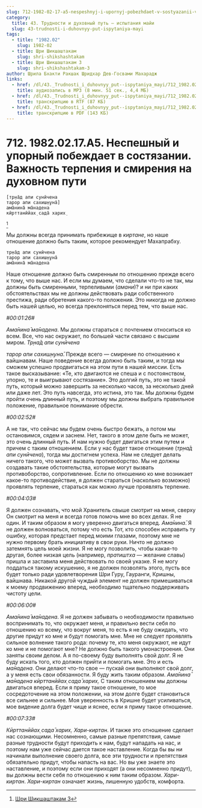 ```yaml
---
slug: 712-1982-02-17-a5-nespeshnyj-i-upornyj-pobezhdaet-v-sostyazanii-vazhnost-terpeniya-i-smireniya-na-duhovnom-puti
category:
  title: 43. Трудности и духовный путь — испытания майи
  slug: 43-trudnosti-i-duhovnyy-put-ispytaniya-mayi
tags:
  - title: "1982.02"
    slug: 1982-02
  - title: Шри Шикшаштакам
    slug: shri-shikshashtakam
  - title: Шри Шикшаштакам 3
    slug: shri-shikshashtakam-3
author: Шрила Бхакти Ракшак Шридхар Дев-Госвами Махарадж
links:
  - href: /dl/43._Trudnosti_i_duhovnyy_put--ispytaniya_mayi/712_1982.02.17.A5_Nespeshnyj_i_upornyj_pobezhdaet_v_sostjazanii_Vazhnost_smirenija_i_terpenija_na_duhovnom_puti.mp3
    title: аудиозапись в MP3 (8 мин. 51 сек., 4,4 МБ)
  - href: /dl/43._Trudnosti_i_duhovnyy_put--ispytaniya_mayi/712_1982.02.17.A5_Nespeshnyj_i_upornyj_pobezhdaet_v_sostjazanii_Vazhnost_smirenija_i_terpenija_na_duhovnom_puti.rtf
    title: транскрипцию в RTF (87 КБ)
  - href: /dl/43._Trudnosti_i_duhovnyy_put--ispytaniya_mayi/712_1982.02.17.A5_Nespeshnyj_i_upornyj_pobezhdaet_v_sostjazanii_Vazhnost_smirenija_i_terpenija_na_duhovnom_puti.pdf
    title: транскрипцию в PDF (143 КБ)
---
```


# 712. 1982.02.17.A5. Неспешный и упорный побеждает в состязании. Важность терпения и смирения на духовном пути

    [тр̣на̄д апи сунӣчена
    тарор апи сахиш̣н̣уна̄]
    ама̄нина̄ ма̄надена
    кӣрттанӣйах̣ сада̄ харих̣
[^_ftn1]

Мы должны всегда принимать прибежище в *киртане*, но наше отношение должно быть таким, которое рекомендует Махапрабху.

    тр̣на̄д апи сунӣчена
    тарор апи сахиш̣н̣уна̄
    ама̄нина̄ ма̄надена

Наше отношение должно быть смиренным по отношению прежде всего к тому, что выше нас. И если мы думаем, что сделали что-то не так, мы должны быть смиренными, терпеливыми (*амани*)? и ни при каких обстоятельствах мы не должны действовать ради собственного престижа, ради обретения какого-то положения. Это никогда не должно быть нашей целью, но всегда преклоняться перед тем, что выше нас.

*#00:01:26#*

*Ама̄нина̄ ма̄надена*. Мы должны стараться с почтением относиться ко всем. Все, что нас окружает, по большей части связано с высшим миром. *Тр̣на̄д апи сунӣчена*

*тарор апи сахиш̣н̣уна̄*. Прежде всего — смирение по отношению к вайшнавам. Наше поведение всегда должно быть таким, и тогда мы сможем успешно продвигаться на этом пути в нашей миссии. Есть такое высказывание: «Те, кто двигаются не спеша и с постоянством, упорно, те и выигрывают состязание». Это долгий путь, это не такой путь, который можно завершить за несколько часов, за несколько дней или даже лет. Это путь навсегда, это истина, это так. Мы должны будем пройти очень длинный путь, и поэтому мы должны выбрать правильное положение, правильное понимание обрести.

*#00:02:52#*

А не так, что сейчас мы будем очень быстро бежать, а потом мы остановимся, сядем и заснем. Нет, такого в этом деле быть не может, это очень длинный путь. И нам нужно будет двигаться этим путем и причем с таким отношением. Если у нас будет такое отношение (*тр̣на̄д апи сунӣчена*), тогда мы достигнем успеха. Нам не следует делать ничего такого, что может вызвать противоборство. Мы не должны создавать такие обстоятельства, которые могут вызвать противоборство, сопротивление. Если по отношению ко мне возникает какое-то противодействие, я должен стараться (насколько возможно) проявлять терпение, стараться как можно лучше проявлять терпение.

*#00:04:03#*

Я должен сознавать, что мой Хранитель свыше смотрит на меня, сверху Он смотрит на меня и всегда готов помочь мне во всех делах. Я не один. И таким образом я могу уверенно двигаться вперед. *Ама̄нина̄*. Я не должен волноваться, потому что есть Тот, кто способен исправить ту ошибку, которая предстает перед моими глазами, поэтому мне не нужно первому брать инициативу в свои руки. Ничто не должно затемнять цель моей жизни. Я не могу позволить, чтобы какая-то другая, более низкая цель (например, *пратиштха* — желание славы) пришла и заставила меня действовать по своей указке. Я не могу поддаться такому искушению, я не должен позволять этого, пусть все будет только ради удовлетворения Шри Гуру, Гауранги, Кришны, вайшнава. Никакой другой чуждый элемент не должен примешиваться к моему продвижению вперед, необходимо тщательно поддерживать чистоту цели.

*#00:06:00#*

*Ама̄нина̄ ма̄надена*. Я не должен забывать о необходимости правильно воспринимать то, что окружает меня, и правильно вести себя по отношению ко всему, что вокруг меня, то есть я не буду ожидать, что другие придут ко мне и будут помогать мне. Мне не следует проявлять сильное волнение такого рода: почему те, кто меня окружают, не идут ко мне и не помогают мне? Не должно быть такого умонастроения. Они заняты своим делом. А я по-своему буду выполнять свой долг. Я не буду искать того, кто должен прийти и помогать мне. Это и есть *ма̄надена*. Они делают что-то свое — пускай они выполняют свой долг, а у меня есть свои обязанности. Я буду жить таким образом. *Ама̄нина̄ ма̄надена кӣрттанӣйах̣ сада̄ харих̣*. С таким отношением мы должны двигаться вперед. Если я приму такое отношение, то мое сосредоточение на этом положении, на этом долге будет становиться все сильнее и сильнее. Моя уверенность в Кришне будет усиливаться, мое видение долга будет чище и яснее, если я приму такое отношение.

*#00:07:33#*

*Кӣрттанӣйах̣ сада̄ харих̣.* *Хари-киртан*. И также это отношение сделает нас сознающими. Несомненно, самые разные препятствия, самые разные трудности будут приходить к нам, будут нападать на нас, и поэтому нам уже сейчас дается такое наставление. Когда бы вы ни начинали выполнение своего долга, все эти трудности и препятствия обязательно придут, чтобы напасть на вас. Но вы уже знаете это наставление, и поэтому если они приходят (а они несомненно придут), вы должны вести себя по отношению к ним таким образом. *Хари-киртан*. *Хари-киртан* означает жизнь, лишенную удобств, комфорта.



[^_ftn1]: [Шри Шикшаштакам 3](../notes/shri-shikshashtakam/shri-shikshashtakam-3.md)
